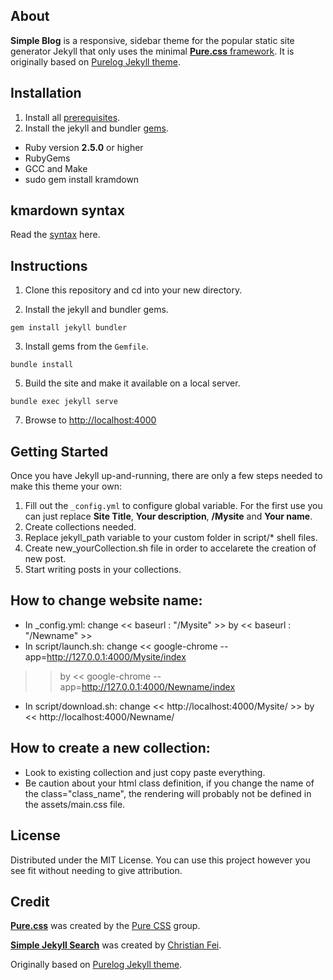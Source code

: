 ## About

**Simple Blog** is a responsive, sidebar theme for the popular static site generator Jekyll that only uses the minimal [**Pure.css** framework](https://github.com/pure-css/pure). It is originally based on [Purelog Jekyll theme](https://github.com/brennanbrown/purelog).




## Installation


1. Install all [prerequisites](https://jekyllrb.com/docs/installation/).
2. Install the jekyll and bundler [gems](https://jekyllrb.com/docs/ruby-101/#gems).
- Ruby version **2.5.0** or higher
- RubyGems
- GCC and Make
- sudo gem install kramdown


## kmardown syntax
Read the [syntax](https://kramdown.gettalong.org/syntax.html) here.




## Instructions

1. Clone this repository and cd into your new directory.


2. Install the jekyll and bundler gems.

```
gem install jekyll bundler
```

3. Install gems from the `Gemfile`.

```
bundle install
```

5. Build the site and make it available on a local server.

```
bundle exec jekyll serve
```

7. Browse to [http://localhost:4000](http://localhost:4000)



## Getting Started

Once you have Jekyll up-and-running, there are only a few steps needed to make this theme your own:

1. Fill out the `_config.yml` to configure global variable. For the first use you can just replace __Site Title__, __Your description__, __/Mysite__ and __Your name__.
2. Create collections needed.
3. Replace jekyll_path variable to your custom folder in script/* shell files.
4. Create new_yourCollection.sh file in order to accelarete the creation of new post.
5. Start writing posts in your collections.

## How to change website name:
- In _config.yml: change << baseurl : "/Mysite" >> by << baseurl : "/Newname" >> 
- In script/launch.sh: change << google-chrome --app=http://127.0.0.1:4000/Mysite/index
 >> by << google-chrome --app=http://127.0.0.1:4000/Newname/index
>>
- In script/download.sh: change << http://localhost:4000/Mysite/ >> by << http://localhost:4000/Newname/
>>


## How to create a new collection:
- Look to existing collection and just copy paste everything.
- Be caution about your html class definition, if you change the name of the class="class_name", the rendering will probably not be defined in the assets/main.css file.

<!-- LICENSE -->

## License

Distributed under the MIT License. You can use this project however you see fit without needing to give attribution.




## Credit

[**Pure.css**](https://purecss.io/) was created by the [Pure CSS](https://github.com/pure-css) group.

[**Simple Jekyll Search**](https://github.com/christian-fei/Simple-Jekyll-Search) was created by [Christian Fei](https://github.com/christian-fei).

Originally based on [Purelog Jekyll theme](https://github.com/brennanbrown/purelog).







